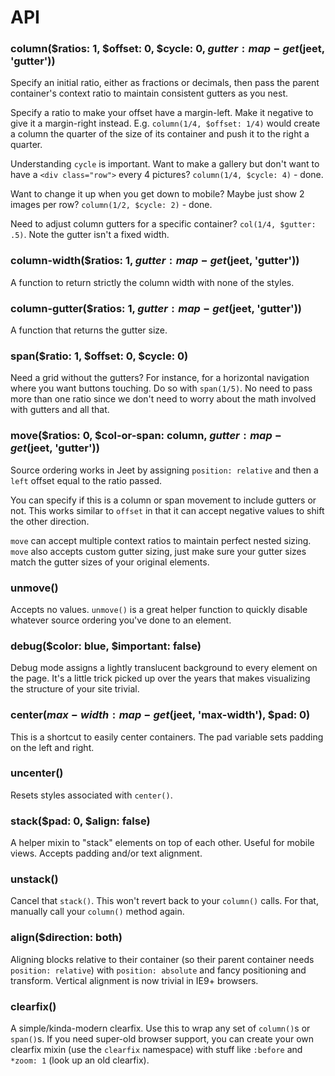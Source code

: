 # API

### column($ratios: 1, $offset: 0, $cycle: 0, $gutter: map-get($jeet, 'gutter'))

Specify an initial ratio, either as fractions or decimals, then pass the parent container's context ratio to maintain consistent gutters as you nest.

Specify a ratio to make your offset have a margin-left. Make it negative to give it a margin-right instead. E.g. `column(1/4, $offset: 1/4)` would create a column the quarter of the size of its container and push it to the right a quarter.

Understanding `cycle` is important. Want to make a gallery but don't want to have a `<div class="row">` every 4 pictures? `column(1/4, $cycle: 4)` - done.

Want to change it up when you get down to mobile? Maybe just show 2 images per row? `column(1/2, $cycle: 2)` - done.

Need to adjust column gutters for a specific container? `col(1/4, $gutter: .5)`. Note the gutter isn't a fixed width.

### column-width($ratios: 1, $gutter: map-get($jeet, 'gutter'))

A function to return strictly the column width with none of the styles.

### column-gutter($ratios: 1, $gutter: map-get($jeet, 'gutter'))

A function that returns the gutter size.

### span($ratio: 1, $offset: 0, $cycle: 0)

Need a grid without the gutters? For instance, for a horizontal navigation where you want buttons touching. Do so with `span(1/5)`. No need to pass more than one ratio since we don't need to worry about the math involved with gutters and all that.

### move($ratios: 0, $col-or-span: column, $gutter: map-get($jeet, 'gutter'))

Source ordering works in Jeet by assigning `position: relative` and then a `left` offset equal to the ratio passed.

You can specify if this is a column or span movement to include gutters or not. This works similar to `offset` in that it can accept negative values to shift the other direction.

`move` can accept multiple context ratios to maintain perfect nested sizing. `move` also accepts custom gutter sizing, just make sure your gutter sizes match the gutter sizes of your original elements.

### unmove()

Accepts no values. `unmove()` is a great helper function to quickly disable whatever source ordering you've done to an element.

### debug($color: blue, $important: false)

Debug mode assigns a lightly translucent background to every element on the page. It's a little trick picked up over the years that makes visualizing the structure of your site trivial.

### center($max-width: map-get($jeet, 'max-width'), $pad: 0)

This is a shortcut to easily center containers. The pad variable sets padding on the left and right.

### uncenter()

Resets styles associated with `center()`.

### stack($pad: 0, $align: false)

A helper mixin to "stack" elements on top of each other. Useful for mobile views. Accepts padding and/or text alignment.

### unstack()

Cancel that `stack()`. This won't revert back to your `column()` calls. For that, manually call your `column()` method again.

### align($direction: both)

Aligning blocks relative to their container (so their parent container needs `position: relative`) with `position: absolute` and fancy positioning and transform. Vertical alignment is now trivial in IE9+ browsers.

### clearfix()

A simple/kinda-modern clearfix. Use this to wrap any set of `column()`s or `span()`s. If you need super-old browser support, you can create your own clearfix mixin (use the `clearfix` namespace) with stuff like `:before` and `*zoom: 1` (look up an old clearfix).
